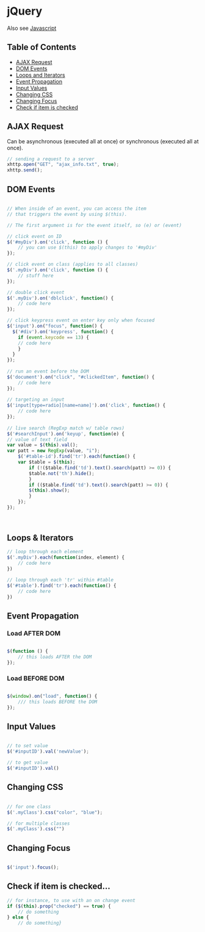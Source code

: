 # jQuery
Also see [Javascript](https://github.com/sadgrlonline/technical-notes/tree/main/JavaScript)

## Table of Contents
- [AJAX Request](#ajax-request)
- [DOM Events](#dom-events)
- [Loops and Iterators](#loops--iterators)
- [Event Propagation](#event-propagation)
- [Input Values](#input-values)
- [Changing CSS](#changing-css)
- [Changing Focus](#changing-focus)
- [Check if item is checked](#check-if-item-is-checked)

## AJAX Request
Can be asynchronous (executed all at once) or synchronous (executed all at once).

```Javascript
// sending a request to a server
xhttp.open("GET", "ajax_info.txt", true);
xhttp.send();

```

## DOM Events
```Javascript

// When inside of an event, you can access the item
// that triggers the event by using $(this).

// The first argument is for the event itself, so (e) or (event)

// click event on ID
$('#myDiv').on('click', function () {
	// you can use $(this) to apply changes to '#myDiv' 
});

// click event on class (applies to all classes)
$('.myDiv').on('click', function () {
	// stuff here
});

// double click event
$('.myDiv').on('dblclick', function() {
	// code here
});

// click keypress event on enter key only when focused
$('input').on("focus", function() {
  $('#div').on('keypress', function() {
	if (event.keycode == 13) {
	// code here
	}
  }
});
	
// run an event before the DOM
$('document').on("click", "#clickedItem", function() {
	// code here
});
	
// targeting an input
$('input[type=radio][name=name]').on('click', function() {
	// code here
});
	
// live search (RegExp match w/ table rows)
$('#searchInput').on('keyup', function(e) {
// value of text field
var value = $(this).val();
var patt = new RegExp(value, "i");
	$('#table-id').find('tr').each(function() {
	var $table = $(this);
		if (!($table.find('td').text().search(patt) >= 0)) {
		$table.not('th').hide();
		}
		if (($table.find('td').text().search(patt) >= 0)) {
		$(this).show();
		}
	});
});
	
	
```

## Loops & Iterators
```Javascript
// loop through each element
$('.myDiv').each(function(index, element) {
	// code here
})

// loop through each 'tr' within #table
$('#table').find('tr').each(function() {
	// code here
})


```

## Event Propagation

### Load AFTER DOM 
```Javascript

$(function () {
	// this loads AFTER the DOM
});

```

### Load BEFORE DOM
```Javascript

$(window).on("load", function() {
	/// this loads BEFORE the DOM
});

```

## Input Values
```Javascript

// to set value
$('#inputID').val('newValue');

// to get value
$('#inputID').val()

```

## Changing CSS
```Javascript

// for one class
$('.myClass').css("color", "blue");

// for multiple classes
$('.myClass').css("")

```

## Changing Focus
```Javascript

$('input').focus();

```

## Check if item is checked...
```Javascript
// for instance, to use with an on change event
if ($(this).prop("checked") == true) {
	// do something 
} else {
	// do something}
```
